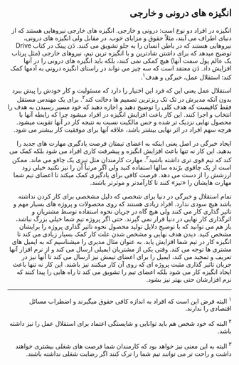 <div dir="rtl">

## انگیزه های درونی و خارجی 

انگیزه در افراد دو نوع است: درونی و خارجی. انگیزه های خارجی نیروهایی هستند که از دنیای اطراف می آیند، مثلاً حقوق و مزایای خوب. در مقابل ولی انگیزه های درونی، نیروهایی هستند که در باطن انسان را به جلو تشویق می کنند. دَن پینک در کتاب Drive توضیح میدهد که برای داشتن شادترین و با انگیزه ترین تیم، نیروهای خارجی (مثل پرتاب یک عالم پول سمت آنها) هیچ کمکی نمی کنند، بلکه باید انگیزه های درونی را در آنها افزایش داد. دَن معتقد است که سه چیز می تواند در راستای انگیزه درونی به آدمها کمک کند:‌ استقلال عمل، خبرگی و هدف<sup>۱</sup>. 

استقلال عمل یعنی این که فرد این اختیار را دارد که مسئولیت و کار خودش را پیش ببرد بدون آنکه مدیرش در تک تک ریزترین تصمیم ها دخالت کند<sup>۲</sup>. برای یک مهندس مستقل فقط کافیست که هدف کلی را توضیح دهید و اجازه دهید که خود مسیر رسیدن به هدف را انتخاب و اجرا کنند. این کار باعث افزایش انگیزه در افراد میشود چرا که رابطه آنها با محصول نهایی نزدیک تر شده و حس مالکیت نسبت به نتیجه کار در آنها تقویت میشود. هرچه سهم افراد در اثر نهایی بیشتر باشد، علاقه آنها برای موفقیت کار بیشتر می شود. 

ایجاد خبرگی در اصل یعنی اینکه به اعضای تیمتان فرصت یادگیری مهارت های جدید را بدهید. این کار نه تنها باعث افزایش انگیزه و پیشرفت کاری افراد می شود بلکه کمک می کند که تیم قوی تری داشته باشید<sup>۳</sup>. مهارت کارمندان مثل تیزی یک چاقو می ماند. ممکن است از یک چاقوی برّنده سالها استفاده کنید ولی اگر مرتباً آن را تیز نکنید خیلی زود ارزشش را از دست می دهد. فرصت کافی برای یادگیری کمک میکند تا اعضای تیم شما مهارت هایشان را «تیز» کنند تا کارآمدتر و موثرتر باشند. 

تمام استقلال و خبرگی در دنیا برای شخصی که دلیل مشخصی برای کار کردن نداشته باشد هیچ سودی ندارد. افراد زیادی هستند که روی محصولات و پروژه های بسیار مهم و تاثیر گذاری کار می کنند ولی هیچ گاه در جریان نحوه استفاده توسط مشتریان و اثرگذاری کار نهایی در دنیا قرار نمی گیرند. حتی اگر پروژه تیم شما خیلی بزرگ نباشد، باز هم می توانید که با توضیح دلایل تولید محصول نحوه تاثیر گذاری پروژه را برایشان مشخص کنید. دیدن هدف نهایی و مشخص شدن علت کار کمک بسیار زیادی می کند تا انگیزه کار در تیم شما افزایش یابد. به عنوان مثال مدیری را میشناسیم که به ایمیل های مشتری ها توجه می کند. وقتی یکی از مشتریان ایمیلی ارسال می کند و از نرم افزار آنها تعریف و تمجید می کند، ایمیل را برای اعضای تیمش نیز ارسال می کند تا آنها نیز در جریان تاثیر گذاری مثبت پروژه ای که روی آن کار میکنند نیز باشند. این کار نه تنها باعث ایجاد انگیزه کار می شود بلکه اعضای تیم را تشویق می کند تا راه هایی را پیدا کنند که نرم افزارشان حتی بهتر نیز بشود. 


----

<sup>۱</sup>
البته فرض این است که افراد به اندازه کافی حقوق میگیرند و اضطراب مسائل اقتصادی را ندارند. 
				
<sup>۲</sup>
البته که خود شخص هم باید توانایی و شایستگی اعتماد برای استقلال عمل را نیز داشته باشد. 

<sup>۳</sup>
البته به این معنی نیز خواهد بود که کارمندان شما فرصت های شغلی بیشتری خواهند داشت و راحت تر می توانند تیم شما را ترک کنند اگر رضایت شغلی نداشته باشند. 		


</div>

